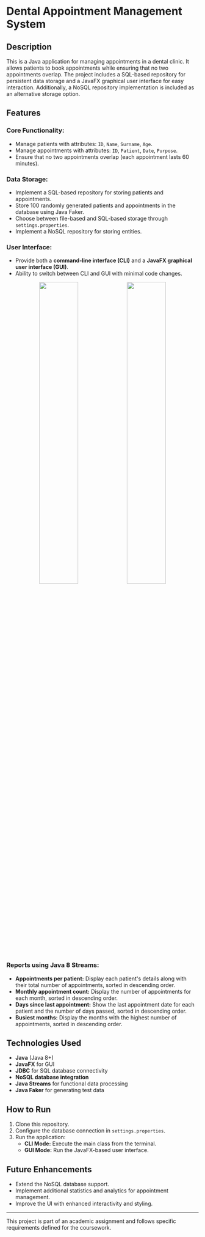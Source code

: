 # Dental Appointment Management System

## Description
This is a Java application for managing appointments in a dental clinic. It allows patients to book appointments while ensuring that no two appointments overlap. The project includes a SQL-based repository for persistent data storage and a JavaFX graphical user interface for easy interaction. Additionally, a NoSQL repository implementation is included as an alternative storage option.

## Features

### **Core Functionality:**
- Manage patients with attributes: `ID`, `Name`, `Surname`, `Age`.
- Manage appointments with attributes: `ID`, `Patient`, `Date`, `Purpose`.
- Ensure that no two appointments overlap (each appointment lasts 60 minutes).

### **Data Storage:**
- Implement a SQL-based repository for storing patients and appointments.
- Store 100 randomly generated patients and appointments in the database using Java Faker.
- Choose between file-based and SQL-based storage through `settings.properties`.
- Implement a NoSQL repository for storing entities.

### **User Interface:**
- Provide both a **command-line interface (CLI)** and a **JavaFX graphical user interface (GUI)**.
- Ability to switch between CLI and GUI with minimal code changes.

<p align="center">
  <img src="https://github.com/user-attachments/assets/a0c9c2bc-de5d-4894-83df-2c679c3d8e47" width="45%" />
  <img src="https://github.com/user-attachments/assets/52a017c8-aa91-4288-800d-10277bb5176f" width="45%" />
</p>


### **Reports using Java 8 Streams:**
- **Appointments per patient:** Display each patient's details along with their total number of appointments, sorted in descending order.
- **Monthly appointment count:** Display the number of appointments for each month, sorted in descending order.
- **Days since last appointment:** Show the last appointment date for each patient and the number of days passed, sorted in descending order.
- **Busiest months:** Display the months with the highest number of appointments, sorted in descending order.

## Technologies Used
- **Java** (Java 8+)
- **JavaFX** for GUI
- **JDBC** for SQL database connectivity
- **NoSQL database integration**
- **Java Streams** for functional data processing
- **Java Faker** for generating test data

## How to Run
1. Clone this repository.
2. Configure the database connection in `settings.properties`.
3. Run the application:
   - **CLI Mode:** Execute the main class from the terminal.
   - **GUI Mode:** Run the JavaFX-based user interface.

## Future Enhancements
- Extend the NoSQL database support.
- Implement additional statistics and analytics for appointment management.
- Improve the UI with enhanced interactivity and styling.

---
This project is part of an academic assignment and follows specific requirements defined for the coursework.

